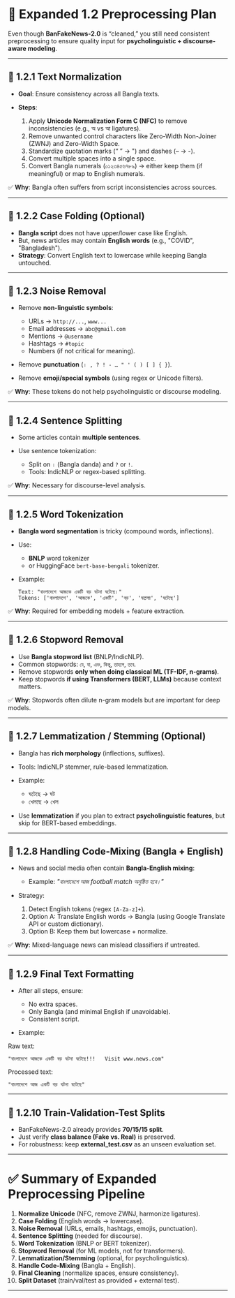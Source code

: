 
# 📌 Expanded **1.2 Preprocessing Plan**

Even though **BanFakeNews-2.0** is “cleaned,” you still need consistent preprocessing to ensure quality input for **psycholinguistic + discourse-aware modeling**.

---

## 🔹 1.2.1 Text Normalization

* **Goal**: Ensure consistency across all Bangla texts.
* **Steps**:

  1. Apply **Unicode Normalization Form C (NFC)** to remove inconsistencies (e.g., অ vs আ ligatures).
  2. Remove unwanted control characters like Zero-Width Non-Joiner (ZWNJ) and Zero-Width Space.
  3. Standardize quotation marks (“ ” → ") and dashes (– → -).
  4. Convert multiple spaces into a single space.
  5. Convert Bangla numerals (০১২৩৪৫৬৭৮৯) → either keep them (if meaningful) or map to English numerals.

✅ **Why**: Bangla often suffers from script inconsistencies across sources.

---

## 🔹 1.2.2 Case Folding (Optional)

* **Bangla script** does not have upper/lower case like English.
* But, news articles may contain **English words** (e.g., "COVID", "Bangladesh").
* **Strategy**: Convert English text to lowercase while keeping Bangla untouched.

---

## 🔹 1.2.3 Noise Removal

* Remove **non-linguistic symbols**:

  * URLs → `http://...`, `www...`
  * Email addresses → `abc@gmail.com`
  * Mentions → `@username`
  * Hashtags → `#topic`
  * Numbers (if not critical for meaning).
* Remove **punctuation** (`। , ? ! - … " ' ( ) [ ] { }`).
* Remove **emoji/special symbols** (using regex or Unicode filters).

✅ **Why**: These tokens do not help psycholinguistic or discourse modeling.

---

## 🔹 1.2.4 Sentence Splitting

* Some articles contain **multiple sentences**.
* Use sentence tokenization:

  * Split on `।` (Bangla danda) and `?` or `!`.
  * Tools: IndicNLP or regex-based splitting.

✅ **Why**: Necessary for discourse-level analysis.

---

## 🔹 1.2.5 Word Tokenization

* **Bangla word segmentation** is tricky (compound words, inflections).
* Use:

  * **BNLP** word tokenizer
  * or HuggingFace `bert-base-bengali` tokenizer.
* Example:

  ```
  Text: "বাংলাদেশে আজকে একটি বড় ঘটনা ঘটেছে।"
  Tokens: ['বাংলাদেশে', 'আজকে', 'একটি', 'বড়', 'ঘटना', 'ঘটেছে']
  ```

✅ **Why**: Required for embedding models + feature extraction.

---

## 🔹 1.2.6 Stopword Removal

* Use **Bangla stopword list** (BNLP/IndicNLP).
* Common stopwords: `যে`, `যা`, `এবং`, `কিন্তু`, `তাহলে`, `তবে`.
* Remove stopwords **only when doing classical ML (TF-IDF, n-grams)**.
* Keep stopwords **if using Transformers (BERT, LLMs)** because context matters.

✅ **Why**: Stopwords often dilute n-gram models but are important for deep models.

---

## 🔹 1.2.7 Lemmatization / Stemming (Optional)

* Bangla has **rich morphology** (inflections, suffixes).
* Tools: IndicNLP stemmer, rule-based lemmatization.
* Example:

  * ঘটেছে → ঘট
  * খেলছে → খেল
* Use **lemmatization** if you plan to extract **psycholinguistic features**, but skip for BERT-based embeddings.

---

## 🔹 1.2.8 Handling Code-Mixing (Bangla + English)

* News and social media often contain **Bangla-English mixing**:

  * Example: *"বাংলাদেশে আজ football match অনুষ্ঠিত হবে।"*
* Strategy:

  1. Detect English tokens (regex `[A-Za-z]+`).
  2. Option A: Translate English words → Bangla (using Google Translate API or custom dictionary).
  3. Option B: Keep them but lowercase + normalize.

✅ **Why**: Mixed-language news can mislead classifiers if untreated.

---

## 🔹 1.2.9 Final Text Formatting

* After all steps, ensure:

  * No extra spaces.
  * Only Bangla (and minimal English if unavoidable).
  * Consistent script.

* Example:

Raw text:

```
"বাংলাদেশে আজকে একটি বড় ঘটনা ঘটেছে!!!   Visit www.news.com"
```

Processed text:

```
"বাংলাদেশে আজ একটি বড় ঘটনা ঘটেছে"
```

---

## 🔹 1.2.10 Train-Validation-Test Splits

* BanFakeNews-2.0 already provides **70/15/15 split**.
* Just verify **class balance (Fake vs. Real)** is preserved.
* For robustness: keep **external\_test.csv** as an unseen evaluation set.

---

# ✅ Summary of Expanded Preprocessing Pipeline

1. **Normalize Unicode** (NFC, remove ZWNJ, harmonize ligatures).
2. **Case Folding** (English words → lowercase).
3. **Noise Removal** (URLs, emails, hashtags, emojis, punctuation).
4. **Sentence Splitting** (needed for discourse).
5. **Word Tokenization** (BNLP or BERT tokenizer).
6. **Stopword Removal** (for ML models, not for transformers).
7. **Lemmatization/Stemming** (optional, for psycholinguistics).
8. **Handle Code-Mixing** (Bangla + English).
9. **Final Cleaning** (normalize spaces, ensure consistency).
10. **Split Dataset** (train/val/test as provided + external test).

---


